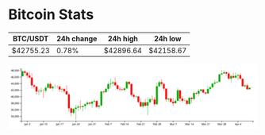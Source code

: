 # Bitcoin Stats

BTC/USDT|24h change|24h high|24h low|
|---|---|---|---|
|$42755.23|0.78%|$42896.64|$42158.67|

<img src="./chart.svg">
